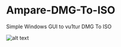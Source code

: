 # Ampare-DMG-To-ISO
Simple Windows GUI to vu1tur DMG To ISO



![alt text](https://i.imgur.com/cVJlGwy "Ampare DMG To ISO")
